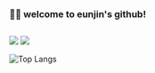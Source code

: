 <div align="left">
  
  ### 🙌🏻 welcome to eunjin's github!
  ##    
</div>

<a href="https://eunjinee.tistory.com" target="_blank"><img src="https://img.shields.io/badge/tistory-FBEFFB?style=flat-square&logo=apachespark&logoColor=black"/></a>
<a href="https://www.instagram.com/eunznidang" target="_blank"><img src="https://img.shields.io/badge/instagram-FBEFFB?style=flat-square&logo=instagram&logoColor=black"/></a>

<div>


![Top Langs](https://github-readme-stats.vercel.app/api/top-langs/?username=eunznidang&layout=compact)

</div>
